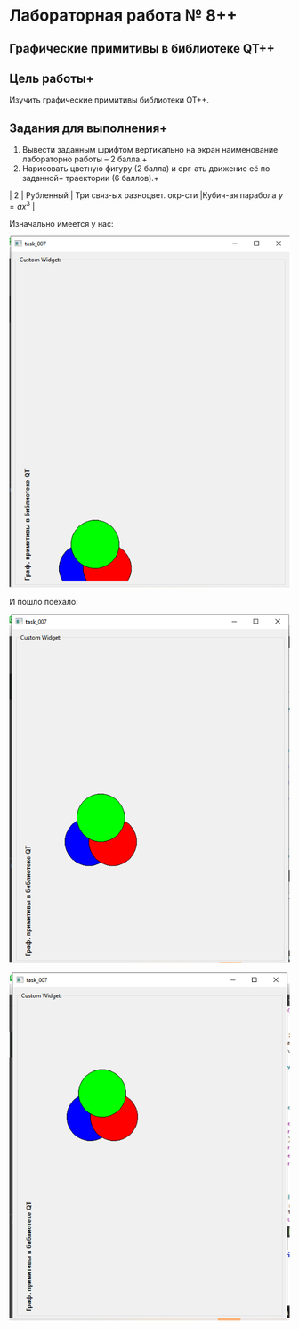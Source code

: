 # Лабораторная работа № 8++ #

## Графические примитивы в библиотеке QT++ ##

## Цель работы+ ##

Изучить графические примитивы библиотеки QT++.

## Задания для выполнения+ ##

1. Вывести заданным шрифтом вертикально на экран наименование лабораторно
работы – 2 балла.+
2. Нарисовать цветную фигуру (2 балла) и орг-ать движение её по заданной+
траектории (6 баллов).+

| 2 | Рубленный | Три связ-ых разноцвет. окр-сти |Кубич-ая парабола $y = ax^3$ |

Изначально имеется у нас:

![image](images/11.png)

И пошло поехало:

![image](images/33.png)

![image](images/44.png)
